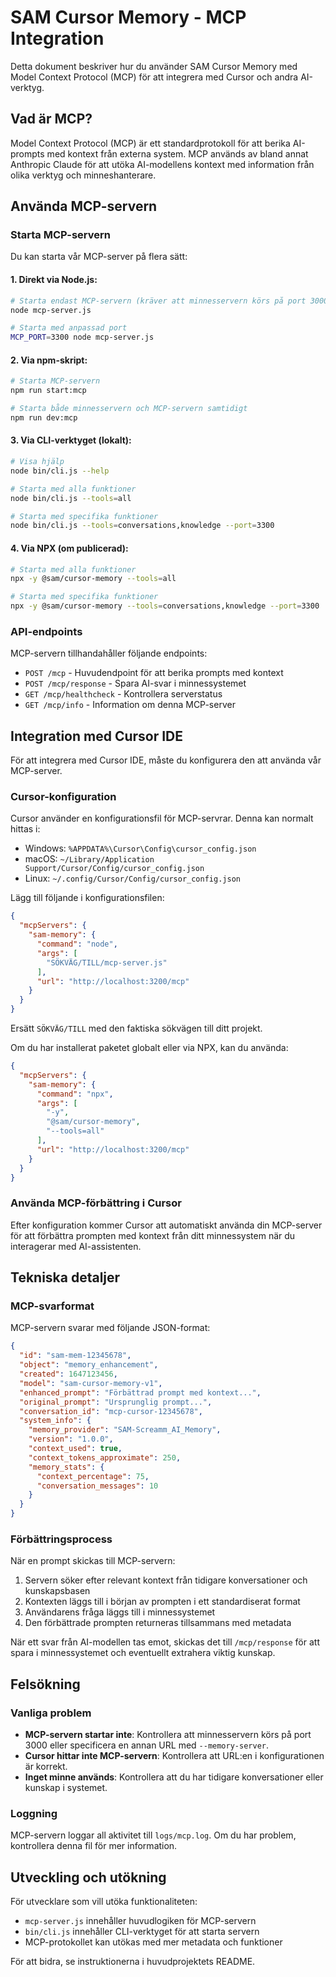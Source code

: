 # SAM Cursor Memory - MCP Integration

Detta dokument beskriver hur du använder SAM Cursor Memory med Model Context Protocol (MCP) för att integrera med Cursor och andra AI-verktyg.

## Vad är MCP?

Model Context Protocol (MCP) är ett standardprotokoll för att berika AI-prompts med kontext från externa system. MCP används av bland annat Anthropic Claude för att utöka AI-modellens kontext med information från olika verktyg och minneshanterare.

## Använda MCP-servern

### Starta MCP-servern

Du kan starta vår MCP-server på flera sätt:

#### 1. Direkt via Node.js:

```bash
# Starta endast MCP-servern (kräver att minnesservern körs på port 3000)
node mcp-server.js

# Starta med anpassad port
MCP_PORT=3300 node mcp-server.js
```

#### 2. Via npm-skript:

```bash
# Starta MCP-servern
npm run start:mcp

# Starta både minnesservern och MCP-servern samtidigt
npm run dev:mcp
```

#### 3. Via CLI-verktyget (lokalt):

```bash
# Visa hjälp
node bin/cli.js --help

# Starta med alla funktioner
node bin/cli.js --tools=all

# Starta med specifika funktioner
node bin/cli.js --tools=conversations,knowledge --port=3300
```

#### 4. Via NPX (om publicerad):

```bash
# Starta med alla funktioner
npx -y @sam/cursor-memory --tools=all

# Starta med specifika funktioner
npx -y @sam/cursor-memory --tools=conversations,knowledge --port=3300
```

### API-endpoints

MCP-servern tillhandahåller följande endpoints:

- `POST /mcp` - Huvudendpoint för att berika prompts med kontext
- `POST /mcp/response` - Spara AI-svar i minnessystemet
- `GET /mcp/healthcheck` - Kontrollera serverstatus
- `GET /mcp/info` - Information om denna MCP-server

## Integration med Cursor IDE

För att integrera med Cursor IDE, måste du konfigurera den att använda vår MCP-server.

### Cursor-konfiguration

Cursor använder en konfigurationsfil för MCP-servrar. Denna kan normalt hittas i:

- Windows: `%APPDATA%\Cursor\Config\cursor_config.json`
- macOS: `~/Library/Application Support/Cursor/Config/cursor_config.json`
- Linux: `~/.config/Cursor/Config/cursor_config.json`

Lägg till följande i konfigurationsfilen:

```json
{
  "mcpServers": {
    "sam-memory": {
      "command": "node",
      "args": [
        "SÖKVÄG/TILL/mcp-server.js"
      ],
      "url": "http://localhost:3200/mcp"
    }
  }
}
```

Ersätt `SÖKVÄG/TILL` med den faktiska sökvägen till ditt projekt.

Om du har installerat paketet globalt eller via NPX, kan du använda:

```json
{
  "mcpServers": {
    "sam-memory": {
      "command": "npx",
      "args": [
        "-y",
        "@sam/cursor-memory",
        "--tools=all"
      ],
      "url": "http://localhost:3200/mcp"
    }
  }
}
```

### Använda MCP-förbättring i Cursor

Efter konfiguration kommer Cursor att automatiskt använda din MCP-server för att förbättra prompten med kontext från ditt minnessystem när du interagerar med AI-assistenten.

## Tekniska detaljer

### MCP-svarformat

MCP-servern svarar med följande JSON-format:

```json
{
  "id": "sam-mem-12345678",
  "object": "memory_enhancement",
  "created": 1647123456,
  "model": "sam-cursor-memory-v1",
  "enhanced_prompt": "Förbättrad prompt med kontext...",
  "original_prompt": "Ursprunglig prompt...",
  "conversation_id": "mcp-cursor-12345678",
  "system_info": {
    "memory_provider": "SAM-Screamm_AI_Memory",
    "version": "1.0.0",
    "context_used": true,
    "context_tokens_approximate": 250,
    "memory_stats": {
      "context_percentage": 75,
      "conversation_messages": 10
    }
  }
}
```

### Förbättringsprocess

När en prompt skickas till MCP-servern:

1. Servern söker efter relevant kontext från tidigare konversationer och kunskapsbasen
2. Kontexten läggs till i början av prompten i ett standardiserat format
3. Användarens fråga läggs till i minnessystemet
4. Den förbättrade prompten returneras tillsammans med metadata

När ett svar från AI-modellen tas emot, skickas det till `/mcp/response` för att spara i minnessystemet och eventuellt extrahera viktig kunskap.

## Felsökning

### Vanliga problem

- **MCP-servern startar inte**: Kontrollera att minnesservern körs på port 3000 eller specificera en annan URL med `--memory-server`.
- **Cursor hittar inte MCP-servern**: Kontrollera att URL:en i konfigurationen är korrekt.
- **Inget minne används**: Kontrollera att du har tidigare konversationer eller kunskap i systemet.

### Loggning

MCP-servern loggar all aktivitet till `logs/mcp.log`. Om du har problem, kontrollera denna fil för mer information.

## Utveckling och utökning

För utvecklare som vill utöka funktionaliteten:

- `mcp-server.js` innehåller huvudlogiken för MCP-servern
- `bin/cli.js` innehåller CLI-verktyget för att starta servern
- MCP-protokollet kan utökas med mer metadata och funktioner

För att bidra, se instruktionerna i huvudprojektets README. 